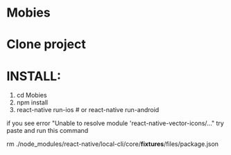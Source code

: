 # Mobies

# Clone project
# INSTALL: 

1. cd Mobies
2. npm install
3. react-native run-ios # or react-native run-android

if you see error "Unable to resolve module 'react-native-vector-icons/..."
try paste and run this command

rm ./node_modules/react-native/local-cli/core/__fixtures__/files/package.json
